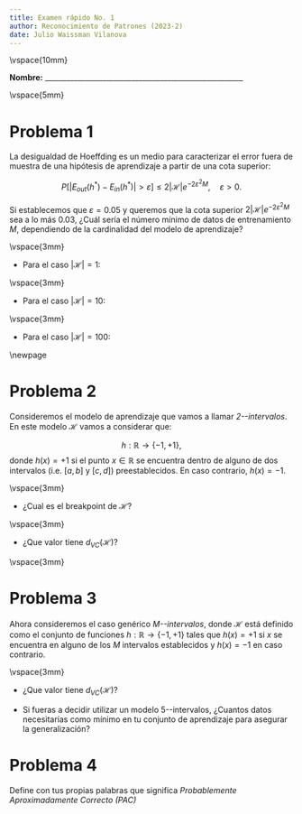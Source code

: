 ```yaml
---
title: Examen rápido No. 1
author: Reconocimiento de Patrones (2023-2)
date: Julio Waissman Vilanova
---
```


\vspace{10mm}

**Nombre:** _______________________________________________________

\vspace{5mm}

# Problema 1

La desigualdad de Hoeffding es un medio para caracterizar el error fuera de muestra de una hipótesis de aprendizaje a partir de una cota superior:

$$
P\left[ |E_{out}(h^*) - E_{in}(h^*)| > \varepsilon \right] \leq 2 |\mathcal{H}| e^{-2 \varepsilon^2 M}, \quad \varepsilon > 0.
$$

Si establecemos que $\varepsilon = 0.05$ y queremos que la cota superior $2 |\mathcal{H}| e^{-2 \varepsilon^2 M}$ sea a lo más $0.03$, ¿Cuál sería el número mínimo de datos de entrenamiento $M$, dependiendo de la cardinalidad del modelo de aprendizaje?

\vspace{3mm}

- Para el caso $|\mathcal{H}| = 1$: 

\vspace{3mm}

- Para el caso $|\mathcal{H}| = 10$: 

\vspace{3mm}

- Para el caso $|\mathcal{H}| = 100$: 

\newpage

# Problema 2

Consideremos el modelo de aprendizaje que vamos a llamar *2--intervalos*. En este modelo $\mathcal{H}$ vamos a considerar que:

$$
h: \mathbb{R} \to \{-1, +1\},
$$
donde $h(x) = +1$ si el punto $x \in \mathbb{R}$ se encuentra dentro de alguno de dos intervalos (i.e. $[a, b]$ y $[c, d]$) preestablecidos. En caso contrario, $h(x) = -1$.

\vspace{3mm}

- ¿Cual es el breakpoint de $\mathcal{H}$?

\vspace{3mm}

- ¿Que valor tiene $d_{VC}(\mathcal{H})$?

\vspace{3mm}

# Problema 3

Ahora consideremos el caso genérico *$M$--intervalos*, donde $\mathcal{H}$ está definido como el conjunto de funciones $h: \mathbb{R} \to \{-1, +1\}$ tales que $h(x) = +1$ si $x$ se encuentra en alguno de los $M$ intervalos establecidos y $h(x) = -1$ en caso contrario.

\vspace{3mm}

- ¿Que valor tiene $d_{VC}(\mathcal{H})$?

- Si fueras a decidir utilizar un modelo $5$--intervalos, ¿Cuantos datos necesitarías como mínimo en tu conjunto de aprendizaje para asegurar la generalización?


# Problema 4

Define con tus propias palabras que significa *Probablemente Aproximadamente Correcto (PAC)*